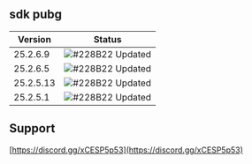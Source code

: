 ## sdk pubg 

| Version             | Status                                                                |
| ----------------- | ------------------------------------------------------------------ |
| 25.2.6.9| ![#228B22](https://via.placeholder.com/10/228B22?text=+) Updated |
| 25.2.6.5| ![#228B22](https://via.placeholder.com/10/228B22?text=+) Updated |
| 25.2.5.13 | ![#228B22](https://via.placeholder.com/10/228B22?text=+) Updated |
| 25.2.5.1 | ![#228B22](https://via.placeholder.com/10/228B22?text=+) Updated |

## Support 

[https://discord.gg/xCESP5p53](https://discord.gg/xCESP5p53)

